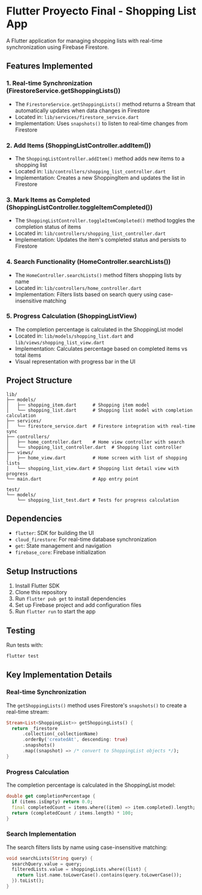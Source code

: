 # Flutter Proyecto Final - Shopping List App

A Flutter application for managing shopping lists with real-time synchronization using Firebase Firestore.

## Features Implemented

### 1. Real-time Synchronization (FirestoreService.getShoppingLists())
- The `FirestoreService.getShoppingLists()` method returns a Stream that automatically updates when data changes in Firestore
- Located in: `lib/services/firestore_service.dart`
- Implementation: Uses `snapshots()` to listen to real-time changes from Firestore

### 2. Add Items (ShoppingListController.addItem())
- The `ShoppingListController.addItem()` method adds new items to a shopping list
- Located in: `lib/controllers/shopping_list_controller.dart`
- Implementation: Creates a new ShoppingItem and updates the list in Firestore

### 3. Mark Items as Completed (ShoppingListController.toggleItemCompleted())
- The `ShoppingListController.toggleItemCompleted()` method toggles the completion status of items
- Located in: `lib/controllers/shopping_list_controller.dart`
- Implementation: Updates the item's completed status and persists to Firestore

### 4. Search Functionality (HomeController.searchLists())
- The `HomeController.searchLists()` method filters shopping lists by name
- Located in: `lib/controllers/home_controller.dart`
- Implementation: Filters lists based on search query using case-insensitive matching

### 5. Progress Calculation (ShoppingListView)
- The completion percentage is calculated in the ShoppingList model
- Located in: `lib/models/shopping_list.dart` and `lib/views/shopping_list_view.dart`
- Implementation: Calculates percentage based on completed items vs total items
- Visual representation with progress bar in the UI

## Project Structure

```
lib/
├── models/
│   ├── shopping_item.dart      # Shopping item model
│   └── shopping_list.dart      # Shopping list model with completion calculation
├── services/
│   └── firestore_service.dart  # Firestore integration with real-time sync
├── controllers/
│   ├── home_controller.dart    # Home view controller with search
│   └── shopping_list_controller.dart  # Shopping list controller
├── views/
│   ├── home_view.dart          # Home screen with list of shopping lists
│   └── shopping_list_view.dart # Shopping list detail view with progress
└── main.dart                   # App entry point

test/
└── models/
    └── shopping_list_test.dart # Tests for progress calculation
```

## Dependencies

- `flutter`: SDK for building the UI
- `cloud_firestore`: For real-time database synchronization
- `get`: State management and navigation
- `firebase_core`: Firebase initialization

## Setup Instructions

1. Install Flutter SDK
2. Clone this repository
3. Run `flutter pub get` to install dependencies
4. Set up Firebase project and add configuration files
5. Run `flutter run` to start the app

## Testing

Run tests with:
```bash
flutter test
```

## Key Implementation Details

### Real-time Synchronization
The `getShoppingLists()` method uses Firestore's `snapshots()` to create a real-time stream:
```dart
Stream<List<ShoppingList>> getShoppingLists() {
  return _firestore
      .collection(_collectionName)
      .orderBy('createdAt', descending: true)
      .snapshots()
      .map((snapshot) => /* convert to ShoppingList objects */);
}
```

### Progress Calculation
The completion percentage is calculated in the ShoppingList model:
```dart
double get completionPercentage {
  if (items.isEmpty) return 0.0;
  final completedCount = items.where((item) => item.completed).length;
  return (completedCount / items.length) * 100;
}
```

### Search Implementation
The search filters lists by name using case-insensitive matching:
```dart
void searchLists(String query) {
  searchQuery.value = query;
  filteredLists.value = shoppingLists.where((list) {
    return list.name.toLowerCase().contains(query.toLowerCase());
  }).toList();
}
```